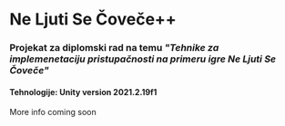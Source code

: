 # Ne Ljuti Se Čoveče++

### Projekat za diplomski rad na temu _"Tehnike za implemenetaciju pristupačnosti na primeru igre Ne Ljuti Se Čoveče"_

#### Tehnologije: Unity version 2021.2.19f1

More info coming soon
